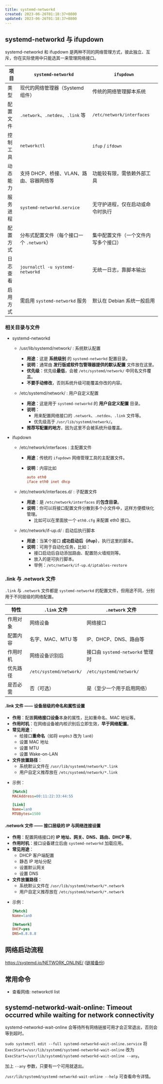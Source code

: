 ```yaml
---
title: systemd-networkd
created: 2023-06-26T01:18:37+0800
updated: 2023-06-26T01:18:37+0800
---
```


## systemd-networkd 与 ifupdown

systemd-networkd 和 ifupdown 是两种不同的网络管理方式，彼此独立、互斥，你在实际使用中只能选其一来管理网络接口。


| 项目   | `systemd-networkd`               | `ifupdown`                |
| ---- | -------------------------------- | ------------------------- |
| 类型   | 现代的网络管理器（Systemd组件）              | 传统的网络管理脚本系统               |
| 配置文件 | `.network`、`.netdev`、`.link` 等   | `/etc/network/interfaces` |
| 控制工具 | `networkctl`                     | `ifup` / `ifdown`         |
| 动态能力 | 支持 DHCP、桥接、VLAN、路由、容器网络等         | 功能较有限，需依赖外部工具             |
| 服务进程 | `systemd-networkd.service`       | 无守护进程，仅在启动或命令时执行          |
| 配置方式 | 分布式配置文件（每个接口一个 `.network`）       | 集中配置文件（一个文件内写多个接口）        |
| 日志查看 | `journalctl -u systemd-networkd` | 无统一日志，靠脚本输出               |
| 启用方式 | 需启用 `systemd-networkd` 服务        | 默认在 Debian 系统一般启用         |


### 相关目录与文件

- systemd-networkd
  - /usr/lib/systemd/network/   : 系统默认配置

    * **用途**：这是 **系统级别** 的 `systemd-networkd` 配置目录。
    * **说明**：通常由 **发行版或软件包管理器提供的默认配置** 文件放在这里。
    * **优先级**：优先级**最低**，会被 `/etc/systemd/network/` 中同名文件覆盖。
    * **不要手动修改**，否则系统升级可能覆盖你改的内容。

  - /etc/systemd/network/       : 用户自定义配置

    * **用途**：这是用于 `systemd-networkd` 的 **用户自定义配置** 目录。
    * **说明**：
      * 用来配置网络接口的 `.network`、`.netdev`、`.link` 文件等。
      * 优先级高于 `/usr/lib/systemd/network/`。
    * **推荐写配置的地方**，因为这里不会被系统升级覆盖。

- ifupdown
  - /etc/network/interfaces     : 主配置文件

    * **用途**：传统的 `ifupdown` 网络管理工具的主配置文件。
    * **说明**：内容比如

        ```ini
        auto eth0
        iface eth0 inet dhcp
        ```

  - /etc/network/interfaces.d/  : 子配置文件

    * **用途**：是 `/etc/network/interfaces` 的**包含目录**。
    * **说明**：你可以将接口配置文件分散到多个小文件中，这样方便模块化管理。
      * 比如可以在里面放一个 `eth0.cfg` 来配置 eth0 接口。

  - /etc/network/if-up.d/       : 启动后执行脚本

    * **用途**：当某个接口 **成功启动后（ifup）**，执行这里的脚本。
    * **说明**：可用于自动化任务，比如：
      * 接口启动后自动添加路由、配置防火墙规则等。
      * 放入的是可执行脚本。
      * 举例：`/etc/network/if-up.d/iptables-restore`

### .link 与 .network 文件

`.link` 与 `.network` 文件都是 `systemd-networkd` 的配置文件，但用途不同，分别用于不同层级的网络配置。


| 特性   | `.link` 文件              | `.network` 文件              |
| ---- | ----------------------- | -------------------------- |
| 作用对象 | 网络设备                    | 网络接口                       |
| 配置内容 | 名字、MAC、MTU 等            | IP、DHCP、DNS、路由等            |
| 作用时机 | 网络设备识别后                 | 接口由 `systemd-networkd` 管理时 |
| 优先路径 | `/etc/systemd/network/` | `/etc/systemd/network/`    |
| 是否必需 | 否（可选）                   | 是（至少一个用于启用网络）              |


#### .link 文件 —— 设备层级的命名和属性设置

* **作用**：配置**网络接口设备**本身的属性，比如重命名、MAC 地址等。
* **作用时机**：在网络设备被内核识别后立即生效，**早于网络配置**。
* **常见用途**：
  * 给接口**重命名**（如将 `enp0s3` 改为 `lan0`）
  * 设置 MAC 地址
  * 设置 MTU
  * 设置 Wake-on-LAN
* **文件放置路径**：
  * 系统默认文件在 `/usr/lib/systemd/network/*.link`
  * 用户自定义推荐放在 `/etc/systemd/network/*.link`
- 示例：

  ```ini
  [Match]
  MACAddress=00:11:22:33:44:55

  [Link]
  Name=lan0
  MTUBytes=1500
  ```

#### .network 文件 —— 接口层级的 IP 与网络连接设置

* **作用**：配置网络接口的 **IP 地址、网关、DNS、路由、DHCP 等**。
* **作用时机**：接口设备建立后由 `systemd-networkd` 加载应用。
* **常见用途**：
  * DHCP 客户端配置
  * 静态 IP 地址分配
  * 设置默认网关
  * 设置 DNS
* **文件放置路径**：
  * 系统默认文件在 `/usr/lib/systemd/network/*.network`
  * 用户自定义推荐放在 `/etc/systemd/network/*.network`
- 示例：

  ```ini
  [Match]
  Name=lan0

  [Network]
  DHCP=yes
  DNS=8.8.8.8
  ```

## 网络启动流程

https://systemd.io/NETWORK_ONLINE/ ([链接备份](https://web.archive.org/web/20230425211003/https://systemd.io/NETWORK_ONLINE/))

## 常用命令

- 查看网络: networkctl list

## systemd-networkd-wait-online: Timeout occurred while waiting for network connectivity

systemd-networkd-wait-online 会等待所有网络链接可用才会正常退出，否则会等到超时。

`sudo systemctl edit --full systemd-networkd-wait-online.service` 将 `ExecStart=/usr/lib/systemd/systemd-networkd-wait-online` 改为 `ExecStart=/usr/lib/systemd/systemd-networkd-wait-online --any`。

加上 `--any` 参数，只要有一个可用就退出。

`/usr/lib/systemd/systemd-networkd-wait-online --help` 可查看命令详情。
